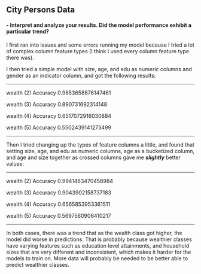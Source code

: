 ## City Persons Data

#### - Interpret and analyze your results. Did the model performance exhibit a particular trend?

I first ran into issues and some errors running my model because I tried a lot of complex column feature types (I think I used every column feature type there was).

I then tried a simple model with size, age, and edu as numeric columns and gender as an indicator column, and got the following results:

___

wealth (2) Accuracy 0.9853658676147461

wealth (3) Accuracy 0.890731692314148

wealth (4) Accuracy 0.6517072916030884

wealth (5) Accuracy 0.5502439141273499

___

Then I tried changing up the types of feature columns a little, and found that setting size, age, and edu as numeric columns, age as a bucketized column, and age and size together as crossed columns gave me _**slightly**_ better values:

---

wealth (2) Accuracy 0.9941463470458984

wealth (3) Accuracy 0.9043902158737183

wealth (4) Accuracy 0.6565853953361511

wealth (5) Accuracy 0.5697560906410217

---

In both cases, there was a trend that as the wealth class got higher, the model did worse in predictions. That is probably because wealthier classes have varying features such as education level attainments, and household sizes that are very different and inconsistent, which makes it harder for the models to train on. More data will probably be needed to be better able to predict wealthier classes.